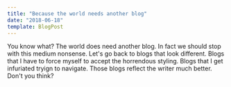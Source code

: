 ```yaml
---
title: "Because the world needs another blog"
date: "2018-06-18"
template: BlogPost
---
```


You know what? The world does need another blog. In fact we should stop with this medium nonsense. Let's go back to blogs that look different. Blogs that I have to force myself to accept the horrendous styling. Blogs that I get infuriated tryign to navigate. Those blogs reflect the writer much better. Don't you think?
